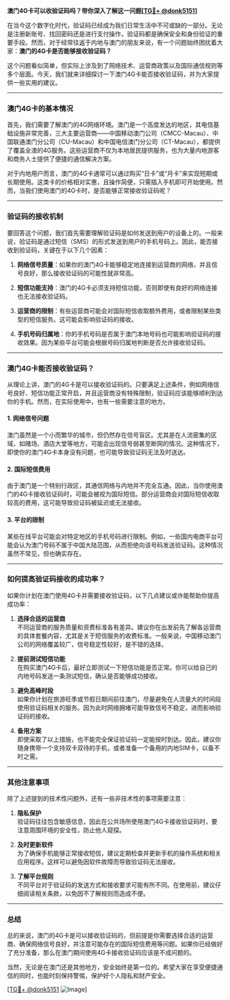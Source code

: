 **澳门4G卡可以收验证码吗？带你深入了解这一问题[[TG💪+ @donk5151](https://t.me/s/donk5151)]**

在当今这个数字化时代，验证码已经成为我们日常生活中不可或缺的一部分。无论是注册新账号、找回密码还是进行支付操作，验证码都是确保安全和身份验证的重要手段。然而，对于经常往返于内地与澳门的朋友来说，有一个问题始终困扰着大家：**澳门的4G卡是否能够接收验证码？**

这个问题看似简单，但实际上涉及到了网络技术、运营商政策以及国际通信规则等多个层面。今天，我们就来详细探讨一下澳门4G卡能否接收验证码，并为大家提供一些实用的建议。

---

### **澳门4G卡的基本情况**

首先，我们需要了解澳门的4G网络环境。澳门是一个高度发达的地区，其电信基础设施非常完善，三大主要运营商——中国移动澳门公司（CMCC-Macau）、中国联通澳门分公司（CU-Macau）和中国电信澳门分公司（CT-Macau），都提供了覆盖全澳的4G服务。这些运营商不仅为本地居民提供服务，也为大量内地游客和商务人士提供了便捷的通信解决方案。

对于内地用户而言，澳门的4G卡通常可以通过购买“日卡”或“月卡”来实现短期或长期使用。这类卡的价格相对实惠，且操作简便，只需插入手机即可开始使用。然而，当我们使用澳门的4G卡时，是否能够正常接收验证码呢？

---

### **验证码的接收机制**

要回答这个问题，我们首先需要理解验证码是如何发送到用户的设备上的。一般来说，验证码是通过短信（SMS）的形式发送到用户的手机号码上。因此，能否接收到验证码，关键在于以下几个因素：

1. **网络信号质量**：如果你的澳门4G卡能够稳定地连接到运营商的网络，并且信号良好，那么接收验证码的可能性就非常高。
   
2. **短信功能支持**：澳门的4G卡必须支持短信功能，否则即使有良好的网络连接也无法接收验证码。

3. **运营商的限制**：有些运营商可能会对国际短信收取额外费用，或者限制某些类型的短信服务。这可能会影响验证码的接收。

4. **手机号码归属地**：你的手机号码是否属于澳门本地号码也可能影响验证码的接收效果。因为某些平台可能会根据号码归属地判断是否允许接收验证码。

---

### **澳门4G卡能否接收验证码？**

从理论上讲，澳门的4G卡是可以接收验证码的。只要满足上述条件，例如网络信号良好、短信功能正常开启，并且运营商没有特殊限制，验证码应该能够顺利到达你的手机。然而，在实际使用中，也有一些需要注意的地方。

#### **1. 网络信号问题**
澳门虽然是一个小而繁华的城市，但仍然存在信号盲区。尤其是在人流密集的区域，如赌场、酒店大堂等地方，可能会出现信号弱甚至断网的情况。这种情况下，即使你的澳门4G卡本身没有问题，也可能导致验证码无法及时送达。

#### **2. 国际短信费用**
由于澳门是一个特别行政区，其通信网络与内地并不完全互通。因此，当你使用澳门的4G卡接收验证码时，可能会被视为国际短信。部分运营商会对国际短信收取较高的费用，这可能导致验证码被延迟或无法接收。

#### **3. 平台的限制**
某些在线平台可能会对特定地区的手机号码进行限制。例如，一些国内电商平台可能会认为澳门号码不属于中国大陆范围，从而拒绝向该号码发送验证码。这种情况虽然不常见，但也确实存在。

---

### **如何提高验证码接收的成功率？**

如果你计划在澳门使用4G卡并需要接收验证码，以下几点建议或许能帮助你提高成功率：

1. **选择合适的运营商**  
   不同运营商的服务质量和资费标准各有差异。建议你在出发前先了解各运营商的具体套餐内容，尤其是关于短信服务的收费标准。一般来说，中国移动澳门公司的网络覆盖较广，信号稳定性较好，是不错的选择。

2. **提前测试短信功能**  
   在购买澳门4G卡后，最好立即测试一下短信功能是否正常。你可以给自己的内地号码发送一条测试短信，确认是否能够成功接收。

3. **避免高峰时段**  
   如果你计划在旅游旺季或节假日期间前往澳门，尽量避免在人流量大的时间段使用验证码相关的服务。因为此时网络拥堵可能导致信号不稳定，进而影响验证码的接收。

4. **备用方案**  
   即使采取了以上措施，也不能完全保证验证码一定能按时到达。因此，建议你随身携带一个支持双卡双待的手机，或者准备一个备用的内地SIM卡，以备不时之需。

---

### **其他注意事项**

除了上述提到的技术性问题外，还有一些非技术性的事项需要注意：

1. **隐私保护**  
   验证码往往包含敏感信息，因此在公共场所使用澳门4G卡接收验证码时，要注意周围环境的安全性，防止他人窥探。

2. **及时更新软件**  
   为了确保手机能够正常接收短信，建议定期检查并更新手机的操作系统和相关应用程序。这样可以避免因软件故障而导致验证码无法接收。

3. **了解平台规则**  
   不同平台对于验证码的发送方式和接收要求可能有所不同。在使用前，建议仔细阅读相关条款，以免因不了解规则而造成不便。

---

### **总结**

总的来说，澳门的4G卡是可以接收验证码的，但前提是你需要选择合适的运营商、确保网络信号良好，并注意可能存在的国际短信费用等问题。如果你已经做好了充分准备，那么在澳门期间使用4G卡接收验证码应该是不成问题的。

当然，无论是在澳门还是其他地方，安全始终是第一位的。希望大家在享受便捷通信的同时，也能时刻保持警惕，保护好个人隐私和财产安全。

[[TG💪+ @donk5151](https://t.me/s/donk5151) ![Image](https://i.postimg.cc/rwNCRYN7/Snipaste-2025-04-30-17-27-05.png)]